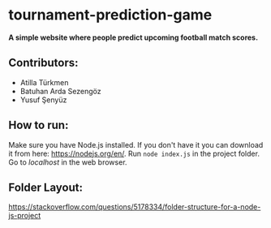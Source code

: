 # tournament-prediction-game
**A simple website where people predict upcoming football match scores.**
## Contributors:
- Atilla Türkmen
- Batuhan Arda Sezengöz
- Yusuf Şenyüz
## How to run:
Make sure you have Node.js installed. If you don't have it you can download it from here: https://nodejs.org/en/.
Run `node index.js` in the project folder. Go to *localhost* in the web browser.
## Folder Layout:
https://stackoverflow.com/questions/5178334/folder-structure-for-a-node-js-project